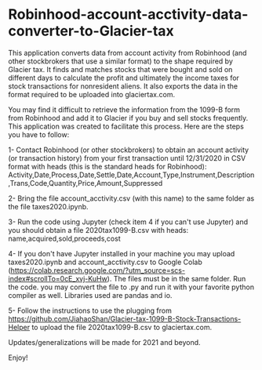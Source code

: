 # Robinhood-account-acctivity-data-converter-to-Glacier-tax
This application converts data from account activity from Robinhood (and other stockbrokers that use a similar format) to the shape required by Glacier tax. It finds and matches stocks that were bought and sold on different days to calculate the profit and ultimately the income taxes for stock transactions for nonresident aliens. It also exports the data in the format required to be uploaded into glaciertax.com.

You may find it difficult to retrieve the information from the 1099-B form from Robinhood and add it to Glacier if you buy and sell stocks frequently. This application was created to facilitate this process. Here are the steps you have to follow:

1- Contact Robinhood (or other stockbrokers) to obtain an account activity (or transaction history) from your first transaction until 12/31/2020 in CSV format with heads (this is the standard heads for Robinhood):
Activity,Date,Process,Date,Settle,Date,Account,Type,Instrument,Description,Trans,Code,Quantity,Price,Amount,Suppressed

2- Bring the file account_acctivity.csv (with this name) to the same folder as the file taxes2020.ipynb. 

3- Run the code using Jupyter (check item 4 if you can't use Jupyter) and you should obtain a file 2020tax1099-B.csv with heads:
name,acquired,sold,proceeds,cost

4- If you don't have Jupyter installed in your machine you may upload taxes2020.ipynb and account_acctivity.csv to Google Colab (https://colab.research.google.com/?utm_source=scs-index#scrollTo=0cE_xvj-KuHw). The files must be in the same folder. Run the code. you may convert the file to .py and run it with your favorite python compiler as well. Libraries used are pandas and io.

5- Follow the instructions to use the plugging from https://github.com/JiahaoShan/Glacier-tax-1099-B-Stock-Transactions-Helper to upload the file 2020tax1099-B.csv to glaciertax.com.

Updates/generalizations will be made for 2021 and beyond.

Enjoy!
